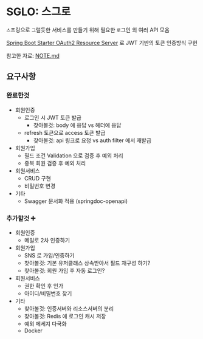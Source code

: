 # SGLO: 스그로

`스`프링으로 `그`럴듯한 서비스를 만들기 위해 필요한 `로`그인 외 여러 API 모음

[Spring Boot Starter OAuth2 Resource Server](https://mvnrepository.com/artifact/org.springframework.boot/spring-boot-starter-oauth2-resource-server) 로 JWT 기반의 토큰 인증방식 구현

참고한 자료: [NOTE.md](https://github.com/jdrae/sglo/blob/master/NOTE.md)

## 요구사항

### 완료한것 
* 회원인증
  * 로그인 시 JWT 토큰 발급
    * 찾아볼것: body 에 응답 vs 헤더에 응답
  * refresh 토큰으로 access 토큰 발급
    * 찾아볼것: api 링크로 요청 vs auth filter 에서 재발급
* 회원가입
  * 필드 조건 Validation 으로 검증 후 예외 처리
  * 중복 회원 검증 후 예외 처리
* 회원서비스
  * CRUD 구현
  * 비밀번호 변경
* 기타
  * Swagger 문서화 적용 (springdoc-openapi)

### 추가할것 ➕
* 회원인증
  * 메일로 2차 인증하기
* 회원가입
  * SNS 로 가입/인증하기
  * 찾아볼것: 기본 유저클래스 상속받아서 필드 재구성 하기?
  * 찾아볼것: 회원 가입 후 자동 로그인?
* 회원서비스
  * 권한 확인 후 인가
  * 아이디/비밀번호 찾기
* 기타
  * 찾아볼것: 인증서버와 리소스서버의 분리
  * 찾아볼것: Redis 에 로그인 캐시 저장
  * 예외 메세지 다국화
  * Docker